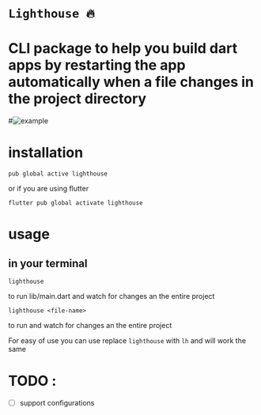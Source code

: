 # **`Lighthouse 🔥`**

# CLI package to help you build dart apps by restarting the app automatically when a file changes in the project directory

#![example](https://github.com/maxzod/lighthouse/blob/master/images/demo.gif)

# installation

```
pub global active lighthouse
```

or if you are using flutter

```
flutter pub global activate lighthouse
```

# usage

## in your terminal

```
lighthouse
```

to run lib/main.dart and watch for changes an the entire project

```
lighthouse <file-name>
```

to run <file-name> and watch for changes an the entire project

For easy of use you can use replace `lighthouse` with `lh` and will work the same

# TODO :

- [ ] support configurations
